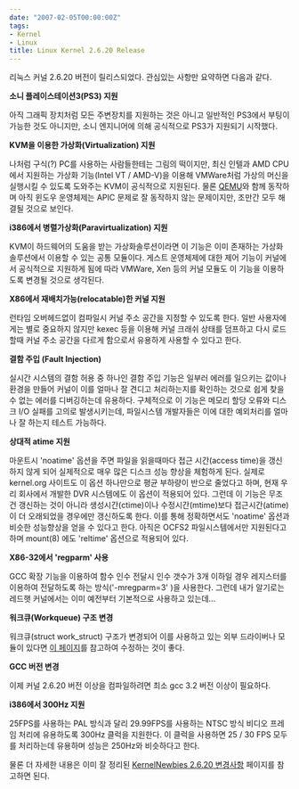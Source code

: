 ```yaml
---
date: "2007-02-05T00:00:00Z"
tags:
- Kernel
- Linux
title: Linux Kernel 2.6.20 Release
---
```


리눅스 커널 2.6.20 버전이 릴리스되었다. 관심있는 사항만 요약하면 다음과 같다.

<span style="font-weight:bold;">소니 플레이스테이션3(PS3) 지원</span>

아직 그래픽 장치처럼 모든 주변장치를 지원하는 것은 아니고 일반적인 PS3에서 부팅이 가능한 것도 아니지만, 소니 엔지니어에 의해 공식적으로 PS3가 지원되기 시작했다.

<span style="font-weight:bold;">KVM을 이용한 가상화(Virtualization) 지원</span>

나처럼 구식(?) PC를 사용하는 사람들한테는 그림의 떡이지만, 최신 인텔과 AMD CPU에서 지원하는 가상화 기능(Intel VT / AMD-V)을 이용해 VMWare처럼 가상의 머신을 실행시킬 수 있도록 도와주는 KVM이 공식적으로 지원된다. 물론 [QEMU](http://fan4326.blogspot.com/2007/01/qemu.html)와 함께 동작하며 아직 윈도우 운영체제는 APIC 문제로 잘 동작하지 않는 문제이지만, 조만간 모두 해결될 것으로 보인다.

<span style="font-weight:bold;">i386에서 병렬가상화(Paravirtualization) 지원</span>

KVM이 하드웨어의 도움을 받는 가상화솔루션이라면 이 기능은 이미 존재하는 가상화 솔루션에서 이용할 수 있는 공통 모듈이다. 게스트 운영체제에 대한 제어 기능이 커널에서 공식적으로 지원하게 됨에 따라 VMWare, Xen 등의 커널 모듈도 이 기능을 이용하도록 변경될 것으로 생각된다.

<span style="font-weight:bold;">X86에서 재배치가능(relocatable)한 커널 지원</span>

런타임 오버헤드없이 컴파일시 커널 주소 공간을 지정할 수 있도록 한다. 일반 사용자에게는 별로 중요하지 않지만 kexec 등을 이용해 커널 크래쉬 상태를 덤프하고 다시 로드할때 커널 주소 공간을 다르게 함으로서 유용하게 사용할 수 있다고 한다.

<span style="font-weight:bold;">결함 주입 (Fault Injection)</span>

실시간 시스템의 결함 허용 중 하나인 결함 주입 기능은 일부러 에러를 일으키는 값이나 환경을 만들어 커널이 이를 얼마나 잘 견디고 처리하는지를 확인하는 것으로 쉽게 찾을 수 없는 에러를 디버깅하는데 유용하다. 구체적으로 이 기능은 메모리 할당 오류와 디스크 I/O 실패를 고의로 발생시키는데, 파일시스템 개발자들은 이에 대한 예외처리를 얼마나 잘 하는지 테스트 가능하다.

<span style="font-weight:bold;">상대적 atime 지원</span>

마운트시 'noatime' 옵션을 주면 파일을 읽을때마다 접근 시간(access time)을 갱신하지 않게 되어 실제적으로 매우 많은 디스크 성능 향상을 체험하게 된다. 실제로 kernel.org 사이트도 이 옵션 하나만으로 평균 부하량이 반으로 줄었다고 하며, 현재 우리 회사에서 개발한 DVR 시스템에도 이 옵션이 적용되어 있다. 그런데 이 기능은 무조건 갱신하는 것이 아니라 생성시간(ctime)이나 수정시간(mtime)보다 접근시간(atime)이 더 오래되었을 경우에만 갱신하도록 한다. 이를 통해 정확하면서도 'noatime' 옵션과 비슷한 성능향상을 얻을 수 있다고 한다. 아직은 OCFS2 파일시스템에서만 지원된다고 하며 mount(8) 에도 'reltime' 옵션으로 적용되어 있다.

<span style="font-weight:bold;">X86-32에서 'regparm' 사용</span>

GCC 확장 기능을 이용하여 함수 인수 전달시 인수 갯수가 3개 이하일 경우 레지스터를 이용하여 전달하도록 하는 방식('-mregparm=3' )을 사용한다. 그런데 내가 알기로는 레드햇 커널에서는 이미 예전부터 기본적으로 사용하고 있는데...

<span style="font-weight:bold;">워크큐(Workqueue) 구조 변경</span>

워크큐(struct work\_struct) 구조가 변경되어 이를 사용하고 있는 외부 드라이버나 모듈이 있다면 [이 페이지](http://lwn.net/Articles/211279/)를 참고하여 수정하는 것이 좋다.

<span style="font-weight:bold;">GCC 버전 변경</span>

이제 커널 2.6.20 버전 이상을 컴파일하려면 최소 gcc 3.2 버전 이상이 필요하다.

<span style="font-weight:bold;">i386에서 300Hz 지원</span>

25FPS를 사용하는 PAL 방식과 달리 29.99FPS를 사용하는 NTSC 방식 비디오 프레임 처리에 유용하도록 300Hz 클럭을 지원한다. 이 클럭을 사용하면 25 / 30 FPS 모두를 처리하는데 유용하며 성능은 250Hz와 비슷하다고 한다.

물론 더 자세한 내용은 이미 잘 정리된 [KernelNewbies 2.6.20 변경사항](http://kernelnewbies.org/Linux_2_6_20) 페이지를 참고하면 된다.
